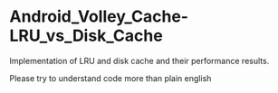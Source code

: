 # Android_Volley_Cache-LRU_vs_Disk_Cache
Implementation of LRU and disk cache and their performance results.

Please try to understand code more than plain english
